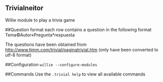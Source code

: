 Trivialneitor
-------------

Willie module to play a trivia game

##Question format
each row contains a question in the following format
Tema©Autor«Pregunta*respuesta

The questions have been obtained from http://www.tjmm.com/trivial/paginatrivial.htm (only have been converted to utf-8 format)

##Configuration
`willie --configure-modules`

##Commands
Use the `.trivial help` to view all available commands
